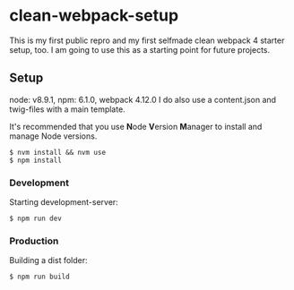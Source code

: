 # clean-webpack-setup
This is my first public repro and my first selfmade clean webpack 4 starter setup, too.
I am going to use this as a starting point for future projects.

## Setup

node: v8.9.1,
npm: 6.1.0,
webpack 4.12.0
I do also use a content.json and twig-files with a main template.



It's recommended that you use **N**ode **V**ersion **M**anager to install and manage Node versions.

    $ nvm install && nvm use
    $ npm install


### Development

Starting development-server:

    $ npm run dev

### Production

Building a dist folder:

    $ npm run build

